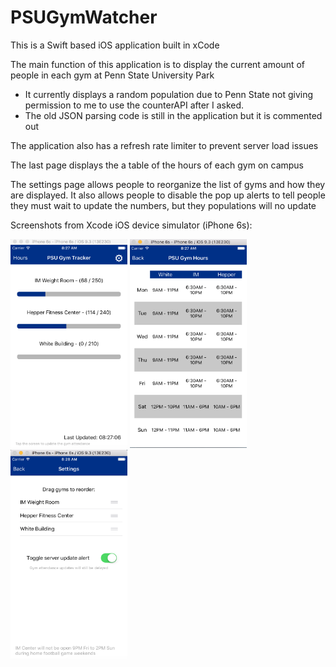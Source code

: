 # PSUGymWatcher
This is a Swift based iOS application built in xCode

The main function of this application is to display the current amount of people in each gym at Penn State University Park
  - It currently displays a random population due to Penn State not giving permission 
    to me to use the counterAPI after I asked.
  - The old JSON parsing code is still in the application but it is commented out
  
The application also has a refresh rate limiter to prevent server load issues

The last page displays the a table of the hours of each gym on campus

The settings page allows people to reorganize the list of gyms and how they are displayed. It also allows people to disable
the pop up alerts to tell people they must wait to update the numbers, but they populations will no update


Screenshots from Xcode iOS device simulator (iPhone 6s):

<img src="/Screenshots/GymAttendance.png?raw=true" width="187" height="334" />
<img src="/Screenshots/GymSchedule.png?raw=true" width="187" height="334" />
<img src="/Screenshots/SettingsPage.png?raw=true" width="187" height="334" />




